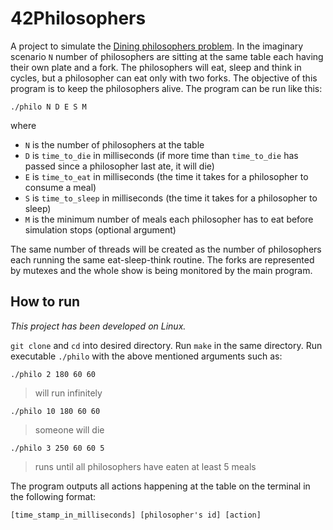 # 42Philosophers
A project to simulate the [Dining philosophers problem](https://en.wikipedia.org/wiki/Dining_philosophers_problem). In the imaginary scenario `N` number of philosophers are sitting at the same table each having their own plate and a fork. The philosophers will eat, sleep and think in cycles, but a philosopher can eat only with two forks. The objective of this program is to keep the philosophers alive. The program can be run like this:
```
./philo N D E S M
```
where
- `N` is the number of philosophers at the table
- `D` is `time_to_die` in milliseconds (if more time than `time_to_die` has passed since a philosopher last ate, it will die)
- `E` is `time_to_eat` in milliseconds (the time it takes for a philosopher to consume a meal)
- `S` is `time_to_sleep` in milliseconds (the time it takes for a philosopher to sleep)
- `M` is the minimum number of meals each philosopher has to eat before simulation stops (optional argument)

The same number of threads will be created as the number of philosophers each running the same eat-sleep-think routine. The forks are represented by mutexes and the whole show is being monitored by the main program.

## How to run
_This project has been developed on Linux._

`git clone` and `cd` into desired directory. Run `make` in the same directory. Run executable `./philo` with the above mentioned arguments such as:
```
./philo 2 180 60 60
```
> will run infinitely
```
./philo 10 180 60 60
```
> someone will die
```
./philo 3 250 60 60 5
```
> runs until all philosophers have eaten at least 5 meals

The program outputs all actions happening at the table on the terminal in the following format:
```
[time_stamp_in_milliseconds] [philosopher's id] [action]
```
